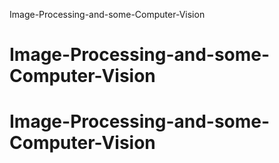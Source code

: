  Image-Processing-and-some-Computer-Vision
# Image-Processing-and-some-Computer-Vision
# Image-Processing-and-some-Computer-Vision
